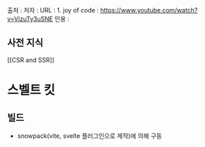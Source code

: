 
출처 :
저자 :
URL : 
	1. joy of code : https://www.youtube.com/watch?v=VizuTy3uSNE
인용 : 

## 사전 지식
[[CSR and SSR]]

# 스벨트 킷

## 빌드
- snowpack(vite, svelte 플러그인으로 제작)에 의해 구동


